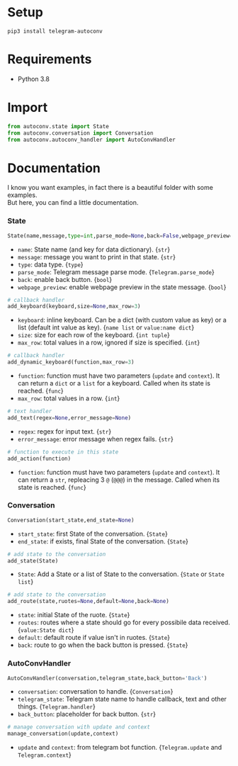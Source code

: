 # Setup

```
pip3 install telegram-autoconv
```

# Requirements
* Python 3.8

# Import
```python
from autoconv.state import State
from autoconv.conversation import Conversation
from autoconv.autoconv_handler import AutoConvHandler
```

# Documentation
I know you want examples, in fact there is a beautiful folder with some examples.  
But here, you can find a little documentation.

### State
```python
State(name,message,type=int,parse_mode=None,back=False,webpage_preview=False)
```
- `name`: State name (and key for data dictionary). {`str`}
- `message`: message you want to print in that state. {`str`}
- `type`: data type. {`type`}
- `parse_mode`: Telegram message parse mode. {`Telegram.parse_mode`}
- `back`: enable back button. {`bool`}
- `webpage_preview`: enable webpage preview in the state message. {`bool`}

```python
# callback handler
add_keyboard(keyboard,size=None,max_row=3)
```
- `keyboard`: inline keyboard. Can be a dict (with custom value as key) or a list (default int value as key). {`name list` or `value:name dict`}
- `size`: size for each row of the keyboard. {`int tuple`}
- `max_row`: total values in a row, ignored if size is specified. {`int`}

```python
# callback handler
add_dynamic_keyboard(function,max_row=3)
```
- `function`: function must have two parameters (`update` and `context`). It can return a `dict` or a `list` for a keyboard. Called when its state is reached. {`func`}
- `max_row`: total values in a row. {`int`}

```python
# text handler
add_text(regex=None,error_message=None)
```
- `regex`: regex for input text. {`str`}
- `error_message`: error message when regex fails. {`str`}

```python
# function to execute in this state
add_action(function)
```
- `function`: function must have two parameters (`update` and `context`). It can return a `str`, repleacing 3 `@` (`@@@`) in the message. Called when its state is reached. {`func`}

### Conversation
```python
Conversation(start_state,end_state=None)
```
- `start_state`: first State of the conversation. {`State`}
- `end_state`: if exists, final State of the conversation. {`State`}

```python
# add state to the conversation
add_state(State)
```
- `State`: Add a State or a list of State to the conversation. {`State` or `State list`}

```python
# add state to the conversation
add_route(state,ruotes=None,default=None,back=None)
```
- `state`: initial State of the ruote. {`State`}
- `routes`: routes where a state should go for every possibile data received. {`value:State dict`}
- `default`: default route if value isn't in ruotes. {`State`}
- `back`: route to go when the back button is pressed. {`State`}

### AutoConvHandler
```python
AutoConvHandler(conversation,telegram_state,back_button='Back')
```
- `conversation`: conversation to handle. {`Conversation`}
- `telegram_state`: Telegram state name to handle callback, text and other things. {`Telegram.handler`}
- `back_button`: placeholder for back button. {`str`}

```python
# manage conversation with update and context
manage_conversation(update,context)
```
- `update` and `context`: from telegram bot function. {`Telegram.update` and `Telegram.context`}
